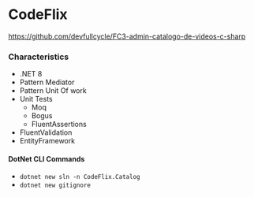 # CodeFlix

https://github.com/devfullcycle/FC3-admin-catalogo-de-videos-c-sharp

### Characteristics

- .NET 8
- Pattern Mediator
- Pattern Unit Of work
- Unit Tests
  - Moq
  - Bogus
  - FluentAssertions
- FluentValidation
- EntityFramework

#### DotNet CLI Commands

- `dotnet new sln -n CodeFlix.Catalog`
- `dotnet new gitignore`
